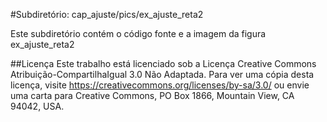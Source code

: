 #Subdiretório: cap_ajuste/pics/ex_ajuste_reta2

Este subdiretório contém o código fonte e a imagem da figura
    ex_ajuste_reta2

##Licença
Este trabalho está licenciado sob a Licença Creative Commons Atribuição-CompartilhaIgual 3.0 Não Adaptada. Para ver uma cópia desta licença, visite https://creativecommons.org/licenses/by-sa/3.0/ ou envie uma carta para Creative Commons, PO Box 1866, Mountain View, CA 94042, USA.

